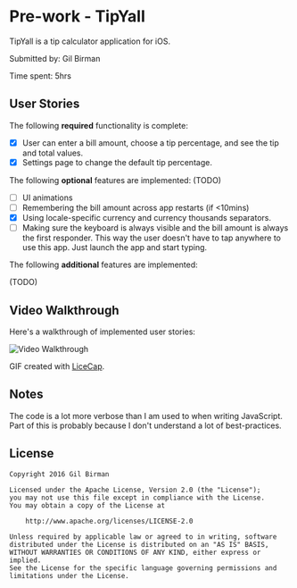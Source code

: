 # Pre-work - TipYall

TipYall is a tip calculator application for iOS.

Submitted by: Gil Birman

Time spent: 5hrs

## User Stories

The following **required** functionality is complete:

* [X] User can enter a bill amount, choose a tip percentage, and see the tip and total values.
* [X] Settings page to change the default tip percentage.

The following **optional** features are implemented: (TODO)
* [ ] UI animations
* [ ] Remembering the bill amount across app restarts (if <10mins)
* [X] Using locale-specific currency and currency thousands separators.
* [ ] Making sure the keyboard is always visible and the bill amount is always the first responder. This way the user doesn't have to tap anywhere to use this app. Just launch the app and start typing.

The following **additional** features are implemented:

(TODO)

## Video Walkthrough 

Here's a walkthrough of implemented user stories:

<img src='http://i.imgur.com/pXC8euX.gif' title='Video Walkthrough' width='' alt='Video Walkthrough' />

GIF created with [LiceCap](http://www.cockos.com/licecap/).

## Notes

The code is a lot more verbose than I am used to when writing JavaScript.
Part of this is probably because I don't understand a lot of best-practices.


## License

    Copyright 2016 Gil Birman

    Licensed under the Apache License, Version 2.0 (the "License");
    you may not use this file except in compliance with the License.
    You may obtain a copy of the License at

        http://www.apache.org/licenses/LICENSE-2.0

    Unless required by applicable law or agreed to in writing, software
    distributed under the License is distributed on an "AS IS" BASIS,
    WITHOUT WARRANTIES OR CONDITIONS OF ANY KIND, either express or implied.
    See the License for the specific language governing permissions and
    limitations under the License.
